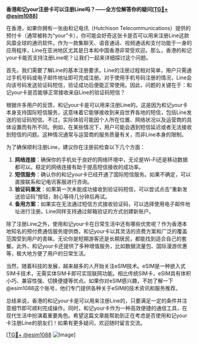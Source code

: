 **香港和记your注册卡可以注册Line吗？——全方位解答你的疑问[[TG💪+ @esim1088](https://t.me/s/esim1088)]**

在香港，如果你拥有一张由和记电讯（Hutchison Telecommunications）提供的预付卡（通常被称为“your”卡），你可能会好奇这张卡是否可以用来注册Line这款风靡全球的通讯软件。作为一款集聊天、语音通话、视频通话和支付功能于一身的应用程序，Line在亚洲地区尤其是日本和中国香港非常受欢迎。那么，香港的和记your卡能否支持注册Line呢？让我们一起来详细探讨这个问题。

首先，我们需要了解Line的基本注册要求。Line的注册过程相对简单，用户只需通过手机号码或电子邮件地址即可完成注册。对于使用手机号码注册的情况，Line会向该号码发送验证码短信，验证成功后便能正常使用。因此，问题的关键在于：和记your卡是否能够正常接收来自Line的验证码短信？

根据许多用户的反馈，和记your卡是可以用来注册Line的。这是因为和记your卡本身支持国际短信服务，这意味着它能够接收到来自世界各地的短信，包括Line发送的验证码短信。不过，实际体验可能因个人所在位置、网络状况以及运营商的具体设置而有所不同。例如，在某些情况下，用户可能会遇到短信延迟或者无法接收到短信的问题。这种情况通常与运营商的服务质量有关，而非Line本身的限制。

为了确保顺利注册Line，建议你在注册前检查以下几个方面：

1. **网络连接**：确保你的手机处于良好的网络环境中，无论是Wi-Fi还是移动数据都可以。稳定的网络连接有助于提高短信接收的成功率。
2. **短信服务**：确认你的和记your卡已经开通了国际短信服务。如果不确定，可以直接联系和记电讯客服进行咨询。
3. **验证码重发**：如果第一次未能成功接收到验证码短信，可以尝试点击“重新发送验证码”按钮，耐心等待几分钟后再试。
4. **备用方案**：如果实在无法通过短信方式接收验证码，可以选择使用电子邮件地址进行注册。Line同样支持通过邮箱验证的方式创建新账户。

除了注册Line之外，使用和记your卡在日常生活中还有哪些优势呢？作为香港本地知名的预付费通信服务提供商，和记your卡以其灵活的资费方案和广泛的覆盖范围受到用户的青睐。无论你是短期游客还是长期居民，都能找到适合自己的套餐。此外，和记your卡还提供了多种增值服务，比如数据流量包、国际漫游优惠等，极大地方便了用户的日常生活。

当然，随着科技的发展，越来越多的人开始关注eSIM技术。eSIM是一种嵌入式SIM卡技术，无需实体SIM卡即可实现联网功能。相比传统SIM卡，eSIM具有体积小巧、兼容性强、切换便捷等优点。如果你对eSIM感兴趣，不妨了解一下@esim1088这个账号，他们专门提供各种关于eSIM的技术资讯和服务推荐。

总结来说，香港的和记your卡是可以用来注册Line的，只要满足一定的条件并注意细节即可顺利完成操作。同时，和记your卡作为一种高效便捷的通信工具，在现代生活中扮演着重要角色。希望这篇文章能帮助到正在考虑是否使用和记your卡注册Line的朋友们！如果有更多疑问，欢迎随时留言交流。

[[TG💪+ @esim1088](https://t.me/s/esim1088) ![Image](https://i.postimg.cc/4NQfJmqS/Snipaste-2025-05-13-00-14-12.png)]